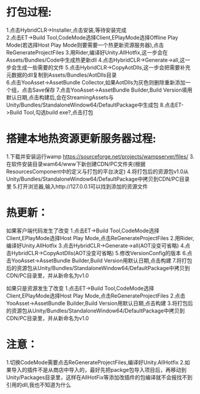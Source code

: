 ﻿# 打包过程:
1.点击HybridCLR->Installer,点击安装,等待安装完成  
2.点击ET->Build Tool,CodeMode选择Client,EPlayMode选择Offline Play Mode(若选择Host Play Mode则要需要一个热更新资源服务器),点击ReGenerateProjectFiles
3.用Rider,编译好Unity.AllHotfix,这一步会在Assets/Bundles/Code中生成热更新dll
4.点击HybridCLR->Generate->all,这一步会生成一些需要的文件
5.点击HybridCLR->CopyAotDlls,这一步会把需要补充元数据的dll复制到Assets/Bundles/AotDlls目录  
6.点击YooAsset->AssetBundle Collector,如果AotDlls为灰色则删除重新添加一个组，点击Save保存
7.点击YooAsset->AssetBundle Builder,Build Version填用默认日期,点击构建后,会在StreamingAssets与Unity/Bundles/StandaloneWindow64/DefaultPackage中生成包
8.点击ET->Build Tool,勾选build exe?,点击打包  

# 搭建本地热资源更新服务器过程:
1.下载并安装运行wamp https://sourceforge.net/projects/wampserver/files/
3.在软件安装目录wam64/www下新创建CDN/PC文件夹(根据ResourcesComponent中的定义与打包的平台决定)
4.将打包后的资源包v1.0从Unity/Bundles/StandaloneWindow64/DefaultPackage中拷贝到CDN/PC目录里
5.打开浏览器,输入http://127.0.0.1可以找到添加的资源文件

# 热更新：
如果客户端代码发生了改变
1.点击ET->Build Tool,CodeMode选择Client,EPlayMode选择Host Play Mode,点击ReGenerateProjectFiles
2.用Rider,编译好Unity.AllHotfix
3.点击HybridCLR->Generate->all(AOT没变可省略)
4.点击HybridCLR->CopyAotDlls(AOT没变可省略)
5.修改VersionConfig的版本
6.点击YooAsset->AssetBundle Builder,Build Version用默认日期,点击构建
7.将打包后的资源包从Unity/Bundles/StandaloneWindow64/DefaultPackage中拷贝到CDN/PC目录里，并从新命名为v1.0

如果只是资源发生了改变
1.点击ET->Build Tool,CodeMode选择Client,EPlayMode选择Host Play Mode,点击ReGenerateProjectFiles
2.点击YooAsset->AssetBundle Builder,Build Version用默认日期,点击构建
3.将打包后的资源包从Unity/Bundles/StandaloneWindow64/DefaultPackage中拷贝到CDN/PC目录里，并从新命名为v1.0

# 注意：
1.切换CodeMode需要点击ReGenerateProjectFiles,编译好Unity.AllHotfix
2.如果导入的插件不是从商店中导入的，最好先把packge包导入项目后，再移动到Unity/Packages目录里，这样在AllHotFix等添加改插件的包编译就不会报找不到引用的dll,我也不知道为什么
